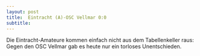 ```yaml
---
layout: post
title:  Eintracht (A)-OSC Vellmar 0:0
subtitle:  
---
```


Die Eintracht-Amateure kommen einfach nicht aus dem Tabellenkeller raus: Gegen den OSC Vellmar gab es heute nur ein torloses Unentschieden.


